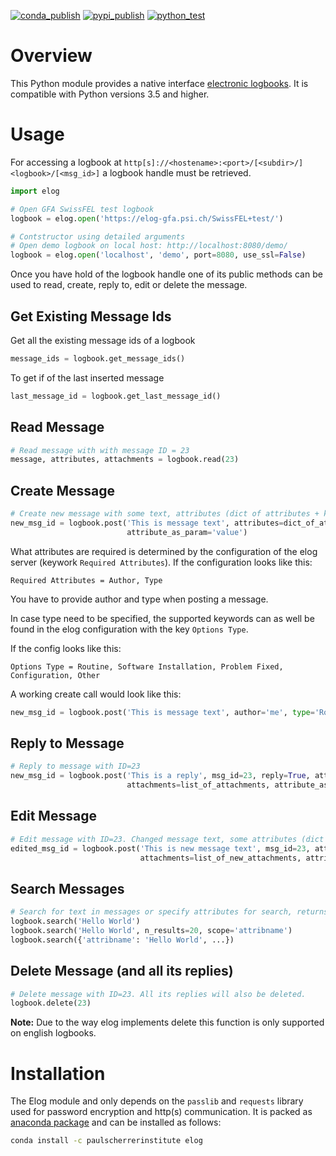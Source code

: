 [![conda_publish](https://github.com/paulscherrerinstitute/py_elog/actions/workflows/conda_publish.yaml/badge.svg)](https://github.com/paulscherrerinstitute/py_elog/actions/workflows/conda_publish.yaml)
[![pypi_publish](https://github.com/paulscherrerinstitute/py_elog/actions/workflows/pypi_publish.yaml/badge.svg)](https://github.com/paulscherrerinstitute/py_elog/actions/workflows/pypi_publish.yaml)
[![python_test](https://github.com/paulscherrerinstitute/py_elog/actions/workflows/python_test.yaml/badge.svg)](https://github.com/paulscherrerinstitute/py_elog/actions/workflows/python_test.yaml)

# Overview
This Python module provides a native interface [electronic logbooks](https://midas.psi.ch/elog/). It is compatible with Python versions 3.5 and higher.

# Usage

For accessing a logbook at ```http[s]://<hostename>:<port>/[<subdir>/]<logbook>/[<msg_id>]``` a logbook handle must be retrieved.

```python
import elog

# Open GFA SwissFEL test logbook
logbook = elog.open('https://elog-gfa.psi.ch/SwissFEL+test/')

# Contstructor using detailed arguments
# Open demo logbook on local host: http://localhost:8080/demo/
logbook = elog.open('localhost', 'demo', port=8080, use_ssl=False)
```

Once you have hold of the logbook handle one of its public methods can be used to read, create, reply to, edit or delete the message.

## Get Existing Message Ids
Get all the existing message ids of a logbook

```python
message_ids = logbook.get_message_ids()
```

To get if of the last inserted message
```python
last_message_id = logbook.get_last_message_id()
```

## Read Message

```python
# Read message with with message ID = 23
message, attributes, attachments = logbook.read(23)
```

## Create Message

```python
# Create new message with some text, attributes (dict of attributes + kwargs) and attachments
new_msg_id = logbook.post('This is message text', attributes=dict_of_attributes, attachments=list_of_attachments,
                          attribute_as_param='value')
```
 
What attributes are required is determined by the configuration of the elog server (keywork `Required Attributes`).
If the configuration looks like this:
 
```
Required Attributes = Author, Type
```
 
You have to provide author and type when posting a message.
 
In case type need to be specified, the supported keywords can as well be found in the elog configuration with the key `Options Type`.
 
If the config looks like this:
```
Options Type = Routine, Software Installation, Problem Fixed, Configuration, Other
```

A working create call would look like this:

```python
new_msg_id = logbook.post('This is message text', author='me', type='Routine')
```

 

## Reply to Message

```python
# Reply to message with ID=23
new_msg_id = logbook.post('This is a reply', msg_id=23, reply=True, attributes=dict_of_attributes,
                          attachments=list_of_attachments, attribute_as_param='value')
```

## Edit Message

```python
# Edit message with ID=23. Changed message text, some attributes (dict of edited attributes + kwargs) and new attachments
edited_msg_id = logbook.post('This is new message text', msg_id=23, attributes=dict_of_changed_attributes,
                             attachments=list_of_new_attachments, attribute_as_param='new value')
```

## Search Messages

```python
# Search for text in messages or specify attributes for search, returns list of message ids
logbook.search('Hello World')
logbook.search('Hello World', n_results=20, scope='attribname')
logbook.search({'attribname': 'Hello World', ...})
```

## Delete Message (and all its replies)

```python
# Delete message with ID=23. All its replies will also be deleted.
logbook.delete(23)
```

__Note:__ Due to the way elog implements delete this function is only supported on english logbooks.

# Installation
The Elog module and only depends on the `passlib` and `requests` library used for password encryption and http(s) communication. It is packed as [anaconda package](https://anaconda.org/paulscherrerinstitute/elog) and can be installed as follows:

```bash
conda install -c paulscherrerinstitute elog
```
